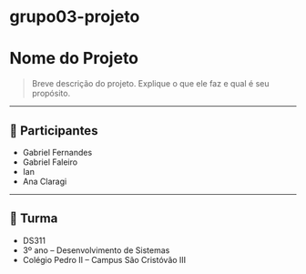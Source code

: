 # grupo03-projeto
# Nome do Projeto
> Breve descrição do projeto. Explique o que ele faz e qual é seu propósito.

---

## 👥 Participantes

- Gabriel Fernandes
- Gabriel Faleiro
- Ian
- Ana Claragi

---

## 🏫 Turma
- DS311
- 3º ano – Desenvolvimento de Sistemas  
- Colégio Pedro II – Campus São Cristóvão III
